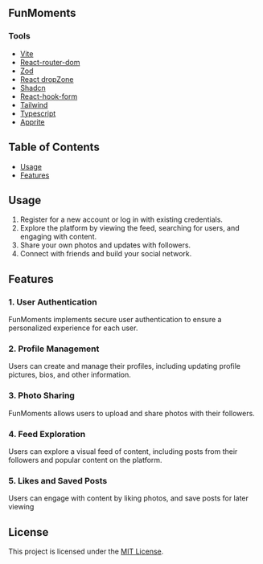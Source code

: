 ## FunMoments

### Tools
- [Vite](https://vitejs.dev/)
- [React-router-dom](https://reactrouter.com/en/main)
- [Zod](https://zod.dev/)
- [React dropZone](https://www.npmjs.com/package/react-dropzone)
- [Shadcn](https://ui.shadcn.com/)
- [React-hook-form](https://react-hook-form.com/)
- [Tailwind](https://tailwindcss.com/)
- [Typescript](https://www.typescriptlang.org/)
- [Apprite](https://appwrite.io/)

## Table of Contents

- [Usage](#usage)
- [Features](#features)

## Usage

1. Register for a new account or log in with existing credentials.
2. Explore the platform by viewing the feed, searching for users, and engaging with content.
3. Share your own photos and updates with followers.
4. Connect with friends and build your social network.

## Features

### 1. User Authentication
FunMoments implements secure user authentication to ensure a personalized experience for each user.

### 2. Profile Management
Users can create and manage their profiles, including updating profile pictures, bios, and other information.

### 3. Photo Sharing
FunMoments allows users to upload and share photos with their followers.

### 4. Feed Exploration
Users can explore a visual feed of content, including posts from their followers and popular content on the platform.

### 5. Likes and Saved Posts
Users can engage with content by liking photos, and save posts for later viewing

## License

This project is licensed under the [MIT License](https://choosealicense.com/licenses/mit/).
